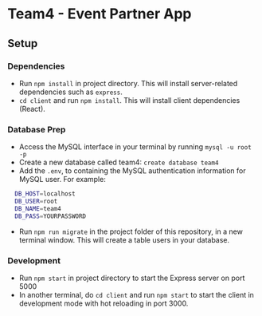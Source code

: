 # Team4 - Event Partner App

## Setup

### Dependencies

- Run `npm install` in project directory. This will install server-related dependencies such as `express`.
- `cd client` and run `npm install`. This will install client dependencies (React).

### Database Prep

- Access the MySQL interface in your terminal by running `mysql -u root -p`
- Create a new database called team4: `create database team4`
- Add the `.env`, to containing the MySQL authentication information for MySQL user. For example:

```bash
  DB_HOST=localhost
  DB_USER=root
  DB_NAME=team4
  DB_PASS=YOURPASSWORD
```

- Run `npm run migrate` in the project folder of this repository, in a new terminal window. This will create a table users in your database.

### Development

- Run `npm start` in project directory to start the Express server on port 5000
- In another terminal, do `cd client` and run `npm start` to start the client in development mode with hot reloading in port 3000.
